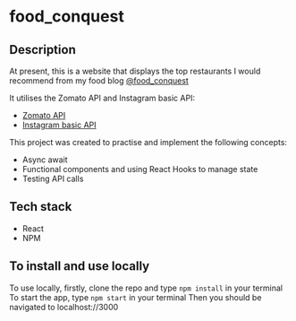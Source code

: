 # food_conquest

## Description

At present, this is a website that displays the top restaurants I would recommend from my food blog [@food_conquest](https://www.instagram.com/foodconquest_/)

It utilises the Zomato API and Instagram basic API:

* [Zomato API](https://developers.zomato.com/api#headline1)
* [Instagram basic API](https://developers.facebook.com/docs/instagram-basic-display-api)

This project was created to practise and implement the following concepts:

* Async await
* Functional components and using React Hooks to manage state
* Testing API calls

## Tech stack

* React
* NPM

## To install and use locally

To use locally, firstly, clone the repo and type `npm install` in your terminal
To start the app, type `npm start` in your terminal
Then you should be navigated to localhost://3000

